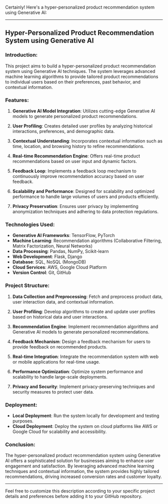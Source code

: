 Certainly! Here's a hyper-personalized product recommendation system using Generative AI:

---

## Hyper-Personalized Product Recommendation System using Generative AI

### Introduction:

This project aims to build a hyper-personalized product recommendation system using Generative AI techniques. The system leverages advanced machine learning algorithms to provide tailored product recommendations to individual users based on their preferences, past behavior, and contextual information.

### Features:

1. **Generative AI Model Integration**: Utilizes cutting-edge Generative AI models to generate personalized product recommendations.
   
2. **User Profiling**: Creates detailed user profiles by analyzing historical interactions, preferences, and demographic data.

3. **Contextual Understanding**: Incorporates contextual information such as time, location, and browsing history to refine recommendations.

4. **Real-time Recommendation Engine**: Offers real-time product recommendations based on user input and dynamic factors.

5. **Feedback Loop**: Implements a feedback loop mechanism to continuously improve recommendation accuracy based on user feedback.

6. **Scalability and Performance**: Designed for scalability and optimized performance to handle large volumes of users and products efficiently.

7. **Privacy Preservation**: Ensures user privacy by implementing anonymization techniques and adhering to data protection regulations.

### Technologies Used:

- **Generative AI Frameworks**: TensorFlow, PyTorch
- **Machine Learning**: Recommendation algorithms (Collaborative Filtering, Matrix Factorization, Neural Networks)
- **Data Processing**: Pandas, NumPy, Scikit-learn
- **Web Development**: Flask, Django
- **Database**: SQL, NoSQL (MongoDB)
- **Cloud Services**: AWS, Google Cloud Platform
- **Version Control**: Git, GitHub

### Project Structure:

1. **Data Collection and Preprocessing**: Fetch and preprocess product data, user interaction data, and contextual information.

2. **User Profiling**: Develop algorithms to create and update user profiles based on historical data and user interactions.

3. **Recommendation Engine**: Implement recommendation algorithms and Generative AI models to generate personalized recommendations.

4. **Feedback Mechanism**: Design a feedback mechanism for users to provide feedback on recommended products.

5. **Real-time Integration**: Integrate the recommendation system with web or mobile applications for real-time usage.

6. **Performance Optimization**: Optimize system performance and scalability to handle large-scale deployments.

7. **Privacy and Security**: Implement privacy-preserving techniques and security measures to protect user data.

### Deployment:

- **Local Deployment**: Run the system locally for development and testing purposes.
- **Cloud Deployment**: Deploy the system on cloud platforms like AWS or Google Cloud for scalability and accessibility.

### Conclusion:

The hyper-personalized product recommendation system using Generative AI offers a sophisticated solution for businesses aiming to enhance user engagement and satisfaction. By leveraging advanced machine learning techniques and contextual information, the system provides highly tailored recommendations, driving increased conversion rates and customer loyalty.

---

Feel free to customize this description according to your specific project details and preferences before adding it to your GitHub repository.

